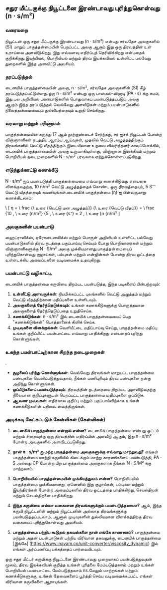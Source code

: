 ## சதுர மீட்டருக்கு நியூட்டனை இரண்டாவது புரிந்துகொள்வது (n · s/m²)

### வரையறை
நியூட்டன் ஒரு சதுர மீட்டருக்கு இரண்டாவது (n · s/m²) என்பது சர்வதேச அலகுகளில் (SI) மாறும் பாகுத்தன்மையின் பெறப்பட்ட அலகு ஆகும்.இது ஒரு திரவத்தின் உள் உராய்வை அளவிடுகிறது, இது எவ்வளவு எதிர்ப்புத் தெரிவிக்கிறது என்பதைக் குறிக்கிறது.இயற்பியல், பொறியியல் மற்றும் திரவ இயக்கவியல் உள்ளிட்ட பல்வேறு துறைகளில் இந்த அளவீட்டு அவசியம்.

### தரப்படுத்தல்
டைனமிக் பாகுத்தன்மையின் அலகு, n · s/m², சர்வதேச அலகுகளின் (SI) கீழ் தரப்படுத்தப்பட்டுள்ளது.ஒரு n · s/m² என்பது ஒரு பாஸ்கல்-வினாடி (PA · s) க்கு சமம், இது பல அறிவியல் பயன்பாடுகளில் பொதுவாகப் பயன்படுத்தப்படும் அலகு ஆகும்.இந்த தரப்படுத்தல் வெவ்வேறு அளவீடுகள் மற்றும் பயன்பாடுகளில் நிலைத்தன்மையையும் துல்லியத்தையும் உறுதி செய்கிறது.

### வரலாறு மற்றும் பரிணாமம்
பாகுத்தன்மையின் கருத்து 17 ஆம் நூற்றாண்டைச் சேர்ந்தது, சர் ஐசக் நியூட்டன் போன்ற விஞ்ஞானிகள் நடத்திய ஆரம்ப ஆய்வுகள், முதலில் வெட்டு அழுத்தத்திற்கும் திரவங்களில் வெட்டு வீதத்திற்கும் இடையிலான உறவை விவரித்தனர்.காலப்போக்கில், டைனமிக் பாகுத்தன்மையின் அலகு உருவாகியுள்ளது, விஞ்ஞான இலக்கியம் மற்றும் பொறியியல் நடைமுறைகளில் N · s/m² பரவலாக ஏற்றுக்கொள்ளப்படுகிறது.

### எடுத்துக்காட்டு கணக்கீடு
N · s/m² ஐப் பயன்படுத்தி பாகுத்தன்மையை எவ்வாறு கணக்கிடுவது என்பதை விளக்குவதற்கு, 10 n/m² வெட்டு அழுத்தத்தைக் கொண்ட ஒரு திரவத்தையும், 5 S⁻⁻ வெட்டு வீதத்தையும் கவனியுங்கள்.டைனமிக் பாகுத்தன்மை (η) ஐ பின்வருமாறு கணக்கிடலாம்:

\ [
η = \ frac {\ உரை {வெட்டு மன அழுத்தம்}} {\ உரை {வெட்டு வீதம்}} = \ frac {10 \, \ உரை {n/m²} {5 \, \ உரை {s⁻} = 2 \, \ உரை {n {n/m²
\]

### அலகுகளின் பயன்பாடு
ஹைட்ராலிக்ஸ், ஏரோடைனமிக்ஸ் மற்றும் பொருள் அறிவியல் உள்ளிட்ட பல்வேறு பயன்பாடுகளில் திரவ நடத்தை பகுப்பாய்வு செய்யும் போது பொறியாளர்கள் மற்றும் விஞ்ஞானிகளுக்கு N · S/m² அலகு முக்கியமானது.பாகுத்தன்மையைப் புரிந்துகொள்வது குழாய்கள், பம்புகள் மற்றும் என்ஜின்கள் போன்ற திரவ ஓட்டத்தை உள்ளடக்கிய அமைப்புகளை வடிவமைக்க உதவுகிறது.

### பயன்பாட்டு வழிகாட்டி
டைனமிக் பாகுத்தன்மை கருவியை திறம்பட பயன்படுத்த, இந்த படிகளைப் பின்பற்றவும்:

1. **உள்ளீட்டு அளவுருக்கள்**: நியமிக்கப்பட்ட புலங்களில் வெட்டு அழுத்தம் மற்றும் வெட்டு வீதத்திற்கான மதிப்புகளை உள்ளிடவும்.
2. **அலகுகளைத் தேர்ந்தெடுக்கவும்**: உங்கள் கணக்கீடுகளுக்கு பொருத்தமான அலகுகளைத் தேர்ந்தெடுப்பதை உறுதிசெய்க.
3. **கணக்கிடுங்கள்**: n · s/m² இல் டைனமிக் பாகுத்தன்மையைப் பெற "கணக்கிடுங்கள்" பொத்தானைக் கிளிக் செய்க.
4. **முடிவுகளை விளக்குங்கள்**: வெளியீட்டை மதிப்பாய்வு செய்து, பாகுத்தன்மை மதிப்பு உங்கள் குறிப்பிட்ட பயன்பாட்டை எவ்வாறு பாதிக்கிறது என்பதைப் புரிந்து கொள்ளுங்கள்.

### உகந்த பயன்பாட்டிற்கான சிறந்த நடைமுறைகள்
.
- **சூழலைப் புரிந்து கொள்ளுங்கள்**: வெவ்வேறு திரவங்கள் மாறுபட்ட பாகுத்தன்மை பண்புகளை வெளிப்படுத்துவதால், நீங்கள் பணிபுரியும் திரவ பண்புகளை நன்கு அறிந்து கொள்ளுங்கள்.
- **ஒப்பீடுகளைப் பயன்படுத்தவும்**: திரவத்தின் நடத்தையை திறம்பட அளவிடுவதற்கு நிலையான குறிப்புகளுடன் பெறப்பட்ட பாகுத்தன்மை மதிப்புகளை ஒப்பிடுக.
- **ஆவண முடிவுகள்**: எதிர்கால குறிப்பு மற்றும் பகுப்பாய்விற்காக உங்கள் கணக்கீடுகளின் பதிவை வைத்திருங்கள்.

### அடிக்கடி கேட்கப்படும் கேள்விகள் (கேள்விகள்)

1. **டைனமிக் பாகுத்தன்மை என்றால் என்ன?**
டைனமிக் பாகுத்தன்மை என்பது ஓட்டம் மற்றும் சிதைவுக்கு ஒரு திரவத்தின் எதிர்ப்பின் அளவீடு ஆகும், இது n · s/m² போன்ற அலகுகளில் அளவிடப்படுகிறது.

2. **நான் n · s/m² ஐ மற்ற பாகுத்தன்மை அலகுகளுக்கு எவ்வாறு மாற்றுவது?**
எங்கள் பாகுத்தன்மை மாற்றி கருவியில் கிடைக்கும் மாற்று காரணிகளைப் பயன்படுத்தி, PA · S அல்லது CP போன்ற பிற பாகுத்தன்மை அலகுகளாக நீங்கள் N · S/M² க்கு மாற்றலாம்.

3. **பொறியியலில் பாகுத்தன்மையின் முக்கியத்துவம் என்ன?**
பொறியியலில் பாகுத்தன்மை முக்கியமானது, ஏனெனில் இது குழாய்கள், பம்புகள் மற்றும் இயந்திரங்கள் போன்ற அமைப்புகளில் திரவ ஓட்டத்தை பாதிக்கிறது, செயல்திறன் மற்றும் செயல்திறனை பாதிக்கிறது.

4. **இந்த கருவியை எல்லா வகையான திரவங்களுக்கும் பயன்படுத்தலாமா?**
ஆம், இந்த கருவி நியூட்டனின் மற்றும் நியூட்டனின் அல்லாத திரவங்களுக்கு பயன்படுத்தப்படலாம், ஆனால் முடிவுகளின் துல்லியமான விளக்கத்திற்கு திரவ வகையைப் புரிந்துகொள்வது அவசியம்.

5. **பாகுத்தன்மை பற்றிய கூடுதல் தகவல்களை நான் எங்கே காணலாம்?**
பாகுத்தன்மை மற்றும் அதன் பயன்பாடுகள் பற்றிய விரிவான தகவலுக்கு, டைனமிக் பாகுத்தன்மை [இங்கே] (https://www.inayam.co/unit-converter/viscosity_dynamic) இல் எங்கள் அர்ப்பணிப்பு பக்கத்தைப் பார்வையிடவும்.

ஒரு சதுர மீட்டர் கருவிக்கு நியூட்டனை இரண்டாவது முறையாகப் பயன்படுத்துவதன் மூலம், திரவ இயக்கவியல் குறித்த உங்கள் புரிதலை மேம்படுத்தலாம் மற்றும் உங்கள் பொறியியல் பயன்பாட்டை மேம்படுத்தலாம் ns.மேலும் மாற்றங்கள் மற்றும் கணக்கீடுகளுக்கு, உங்கள் தேவைகளைப் பூர்த்தி செய்ய வடிவமைக்கப்பட்ட எங்கள் விரிவான கருவிகளை ஆராயுங்கள்.